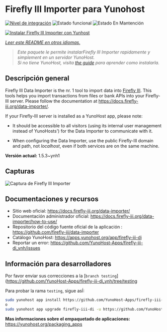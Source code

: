 <!--
Este archivo README esta generado automaticamente<https://github.com/YunoHost/apps/tree/master/tools/readme_generator>
No se debe editar a mano.
-->

# Firefly III Importer para Yunohost

[![Nivel de integración](https://dash.yunohost.org/integration/firefly-iii-di.svg)](https://ci-apps.yunohost.org/ci/apps/firefly-iii-di/) ![Estado funcional](https://ci-apps.yunohost.org/ci/badges/firefly-iii-di.status.svg) ![Estado En Mantención](https://ci-apps.yunohost.org/ci/badges/firefly-iii-di.maintain.svg)

[![Instalar Firefly III Importer con Yunhost](https://install-app.yunohost.org/install-with-yunohost.svg)](https://install-app.yunohost.org/?app=firefly-iii-di)

*[Leer este README en otros idiomas.](./ALL_README.md)*

> *Este paquete le permite instalarFirefly III Importer rapidamente y simplement en un servidor YunoHost.*  
> *Si no tiene YunoHost, visita [the guide](https://yunohost.org/install) para aprender como instalarla.*

## Descripción general

Firefly III Data Importer is the nr. 1 tool to import data into [Firefly III](https://www.firefly-iii.org/). This tools helps you import transactions from files or bank APIs into your
Firefly-III server. Please follow the documentation at https://docs.firefly-iii.org/data-importer/.

If your Firefly-III server is installed as a YunoHost app, please note:

- It should be accessible to all visitors (using its internal user management instead of YunoHosts') for the Data Importer to communicate with it.

- When configuring the Data Importer, use the public Firefly-III domain and path, not *localhost*, even if both services are on the same machine.


**Versión actual:** 1.5.3~ynh1

## Capturas

![Captura de Firefly III Importer](./doc/screenshots/firefly-iii-di-start-screen.png)

## Documentaciones y recursos

- Sitio web oficial: <https://docs.firefly-iii.org/data-importer/>
- Documentación administrador oficial: <https://docs.firefly-iii.org/data-importer/how-to-use/>
- Repositorio del código fuente oficial de la aplicación : <https://github.com/firefly-iii/data-importer>
- Catálogo YunoHost: <https://apps.yunohost.org/app/firefly-iii-di>
- Reportar un error: <https://github.com/YunoHost-Apps/firefly-iii-di_ynh/issues>

## Información para desarrolladores

Por favor enviar sus correcciones a la [`branch testing`](https://github.com/YunoHost-Apps/firefly-iii-di_ynh/tree/testing

Para probar la rama `testing`, sigue asÍ:

```bash
sudo yunohost app install https://github.com/YunoHost-Apps/firefly-iii-di_ynh/tree/testing --debug
o
sudo yunohost app upgrade firefly-iii-di -u https://github.com/YunoHost-Apps/firefly-iii-di_ynh/tree/testing --debug
```

**Mas informaciones sobre el empaquetado de aplicaciones:** <https://yunohost.org/packaging_apps>
